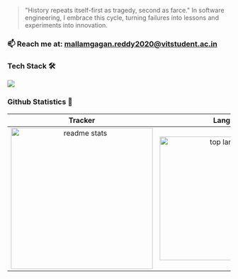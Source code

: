 >"History repeats itself-first as tragedy, second as farce."
>In software engineering, I embrace this cycle, turning failures into lessons and experiments into innovation.

### 📫 Reach me at: [mallamgagan.reddy2020@vitstudent.ac.in](mailto:mallamgagan.reddy2020@vitstudent.ac.in)

### Tech Stack 🛠 
[![](https://skillicons.dev/icons?i=java,python,mysql,vercel,idea,vscode,git,github,latex)](https://skillicons.dev) 
 
### Github Statistics 🚀 

|   Tracker   |       Lang         |    Streak    | 
|:-----------:|:------------------:|:------------:|
| <img width=320 src="https://github-readme-stats.vercel.app/api?username=GaganReddyin&count_private=true&show_icons=true&theme=react&rank_icon=github&border_radius=10" alt="readme stats" /> | <img width=280 align="center" src="https://github-readme-stats.vercel.app/api/top-langs/?username=GaganReddyin&hide=HTML&langs_count=8&layout=compact&theme=react&border_radius=10&size_weight=0.5&count_weight=0.5" alt="top langs" /> | <img width=320 src="https://github-readme-streak-stats.herokuapp.com/?user=GaganReddyin&theme=react&border_radius=10" alt="streak stats" /> |




                       






<!--START_SECTION:waka--








